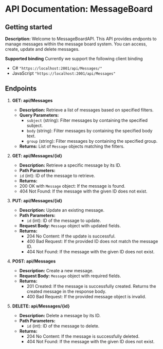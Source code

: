# API Documentation: MessageBoard

## Getting started

**Description:** Welcome to MessageBoardAPI. This API provides endponts to manage messages within the message board system. You can access, create, update and delete messages.

**Supported binding**
Currently we support the following client binding

- C#
  `"https://localhost:2001/api/Messages/"`
- JavaScript
  `"https://localhost:2001/api/Messages"`

## Endpoints

1. **GET: api/Messages**

   - **Description:** Retrieve a list of messages based on specified filters.
   - **Query Parameters:**
     - `subject` (string): Filter messages by containing the specified subject.
     - `body` (string): Filter messages by containing the specified body text.
     - `group` (string): Filter messages by containing the specified group.
   - **Returns:** List of `Message` objects matching the filters.

2. **GET: api/Messages/{id}**

   - **Description:** Retrieve a specific message by its ID.
   - **Path Parameters:**
   - `id` (int): ID of the message to retrieve.
   - **Returns:**
   - 200 OK with `Message` object: If the message is found.
   - 404 Not Found: If the message with the given ID does not exist.

3. **PUT: api/Messages/{id}**

   - **Description:** Update an existing message.
   - **Path Parameters:**
     - `id` (int): ID of the message to update.
   - **Request Body:** `Message` object with updated fields.
   - **Returns:**
     - 204 No Content: If the update is successful.
     - 400 Bad Request: If the provided ID does not match the message ID.
     - 404 Not Found: If the message with the given ID does not exist.

4. **POST: api/Messages**

   - **Description:** Create a new message.
   - **Request Body:** `Message` object with required fields.
   - **Returns:**
     - 201 Created: If the message is successfully created. Returns the created message in the response body.
     - 400 Bad Request: If the provided message object is invalid.

5. **DELETE: api/Messages/{id}**

   - **Description:** Delete a message by its ID.
   - **Path Parameters:**
     - `id` (int): ID of the message to delete.
   - **Returns:**
     - 204 No Content: If the message is successfully deleted.
     - 404 Not Found: If the message with the given ID does not exist.
